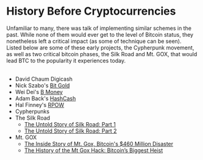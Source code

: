 # History Before Cryptocurrencies
Unfamiliar to many, there was talk of implementing similar schemes in the past. While none of them would ever get to the level of Bitcoin status, they nonetheless left a critical impact (as some of technique can be seen). <br> Listed below are some of these early projects, the Cypherpunk movement, as well as two critical bitcoin phases, the Silk Road and Mt. GOX, that would lead BTC to the popularity it experiences today.
<br>
<br>
* David Chaum Digicash
* Nick Szabo's [Bit Gold](http://unenumerated.blogspot.com/2005/12/bit-gold.html)
* Wei Dei's [B Money](http://www.weidai.com/bmoney.txt)
* Adam Back's [HashCash](http://nakamotoinstitute.org/static/docs/hashcash.pdf)
* Hal Finney's [RPOW](https://cryptome.org/rpow.htm)
* Cypherpunks
* The Silk Road
  * [The Untold Story of Silk Road: Part 1](https://www.wired.com/2015/04/silk-road-1/)
  * [The Untold Story of Silk Road: Part 2](https://www.wired.com/2015/05/silk-road-2/)
* Mt. GOX
  * [The Inside Story of Mt. Gox, Bitcoin's $460 Million Disaster](https://www.wired.com/2014/03/bitcoin-exchange/)
  * [The History of the Mt Gox Hack: Bitcoin’s Biggest Heist](https://blockonomi.com/mt-gox-hack/)
